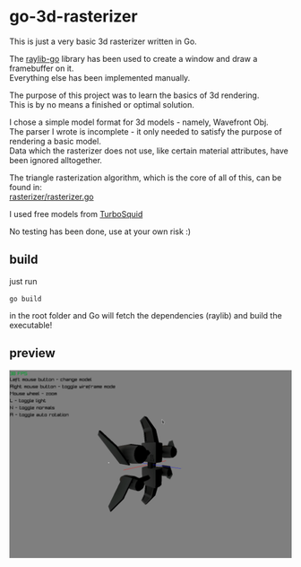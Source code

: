 # go-3d-rasterizer

This is just a very basic 3d rasterizer written in Go.

The [raylib-go](https://github.com/gen2brain/raylib-go) library has been used to create a window and draw a framebuffer on it.    
Everything else has been implemented manually.

The purpose of this project was to learn the basics of 3d rendering.    
This is by no means a finished or optimal solution.

I chose a simple model format for 3d models - namely, Wavefront Obj.    
The parser I wrote is incomplete - it only needed to satisfy the purpose of rendering a basic model.    
Data which the rasterizer does not use, like certain material attributes, have been ignored alltogether.

The triangle rasterization algorithm, which is the core of all of this, can be found in:    
[rasterizer/rasterizer.go](rasterizer/rasterizer.go)

I used free models from [TurboSquid](https://turbosquid.com)

No testing has been done, use at your own risk :)

## build

just run

    go build
    
in the root folder and Go will fetch the dependencies (raylib) and build the executable!

## preview

![1](preview.gif)
